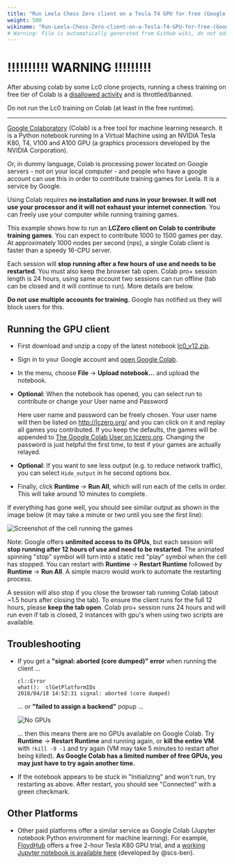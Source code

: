 ```yaml
---
title: "Run Leela Chess Zero client on a Tesla T4 GPU for free (Google Colaboratory)"
weight: 500
wikiname: "Run-Leela-Chess-Zero-client-on-a-Tesla-T4-GPU-for-free-(Google-Colaboratory)"
# Warning: File is automatically generated from GitHub wiki, do not edit by hand.
---
```

# !!!!!!!!!! WARNING !!!!!!!!!

After abusing colab by some Lc0 clone projects, running a chess training on free tier of Colab is a [disallowed activity](https://research.google.com/colaboratory/faq.html#disallowed-activities) and is throttled/banned.

Do not run the Lc0 training on Colab (at least in the free runtime).

---

[Google Colaboratory](https://colab.research.google.com) (Colab) is a free tool for machine learning research. It is a Python notebook running in a Virtual Machine using an NVIDIA Tesla K80, T4, V100 and A100 GPU (a graphics processors developed by the NVIDIA Corporation).

Or, in dummy language, Colab is processing power located on Google servers - not on your local computer - and people who have a google account can use this in order to contribute training games for Leela. It is a service by Google.

Using Colab requires **no installation and runs in your browser. It will not use your processor and it will not exhaust your internet connection**. You can freely use your computer while running training games.

This example shows how to run an **LCZero client on Colab to contribute training games**. You can expect to contribute 1000 to 1500 games per day. At approximately 1000 nodes per second (nps), a single Colab client is faster than a speedy 16-CPU server.

Each session will **stop running after a few hours of use and needs to be restarted**. You must also keep the browser tab open. Colab pro+ session length is 24 hours, using same account two sessions can run offline (tab can be closed and it will continue to run). More details are below.

**Do not use multiple accounts for training.** Google has notified us they will block users for this.
## Running the GPU client
* First download and unzip a copy of the latest notebook [lc0_v12.zip](https://github.com/LeelaChessZero/lc0/files/11302413/lc0_v12.zip).
* Sign in to your Google account and [open Google Colab](https://colab.research.google.com/notebooks/welcome.ipynb).
* In the menu, choose **File** -> **Upload notebook…** and upload the notebook.
* **Optional**: When the notebook has opened, you can select run to contribute or change your User name and Password

  Here user name and password can be freely chosen. Your user name will then be listed on http://lczero.org/ and you can click on it and replay all games you contributed. If you keep the defaults, the games will be appended to [The Google Colab User on lczero.org](https://training.lczero.org/user/Google%20Colab). Changing the password is just helpful the first time, to test if your games are actually relayed.
  
* **Optional**: If you want to see less output (e.g. to reduce network traffic), you can select `Hide_output` in he second options box.

* Finally, click **Runtime** -> **Run All**, which will run each of the cells in order. This will take around 10 minutes to complete.

If everything has gone well, you should see similar output as shown in the image below (it may take a minute or two until you see the first line):

![Screenshot of the cell running the games](https://i.imgur.com/JScyZEh.png)

Note: Google offers **unlimited access to its GPUs**, but each session will **stop running after 12 hours of use and need to be restarted**. The animated spinning "stop" symbol will turn into a static red "play" symbol when the cell has stopped. You can restart with **Runtime** -> **Restart Runtime** followed by **Runtime** -> **Run All**. A simple macro would work to automate the restarting process. 

A session will also stop if you close the browser tab running Colab (about ~1.5 hours after closing the tab). To ensure the client runs for the full 12 hours, please **keep the tab open**. Colab pro+ session runs 24 hours and will run even if tab is closed, 2 instances with gpu's when using two scripts are available.

## Troubleshooting

* If you get a **"signal: aborted (core dumped)" error** when running the client ...

  ```
  cl::Error
  what():  clGetPlatformIDs
  2018/04/18 14:52:31 signal: aborted (core dumped)
  ```

  ... or **"failed to assign a backend"** popup ...

  ![No GPUs](https://i.imgur.com/n3RQOga.png)

  ... then this means there are no GPUs available on Google Colab. Try **Runtime** -> **Restart Runtime** and running again, or **kill the entire VM** with `!kill -9 -1` and try again (VM may take 5 minutes to restart after being killed). **As Google Colab has a limited number of free GPUs, you may just have to try again another time.**

* If the notebook appears to be stuck in "Initializing" and won't run, try restarting as above. After restart, you should see "Connected" with a green checkmark.

## Other Platforms
 * Other paid platforms offer a similar service as Google Colab (Jupyter notebook Python environment for machine learning). For example, [FloydHub](https://www.floydhub.com/) offers a free 2-hour Tesla K80 GPU trial, and a [working Jupyter notebook is available here](https://drive.google.com/open?id=1c0rxfB5r-5-JhfNAjJfvjDFBSVYIFOq7) (developed by @scs-ben).